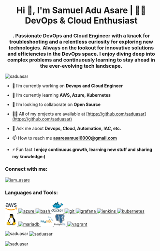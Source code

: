 <h1 align="center">Hi 👋, I'm Samuel Adu Asare | 👨‍💻 DevOps & Cloud Enthusiast </h1>
<h3 align="center">. Passionate DevOps and Cloud Engineer with a knack for troubleshooting and a relentless curiosity for exploring new technologies. Always on the lookout for innovative solutions and efficiencies in the DevOps space. I enjoy diving deep into complex problems and continuously learning to stay ahead in the ever-evolving tech landscape.</h3>

<p align="left"> <img src="https://komarev.com/ghpvc/?username=saduasar&label=Profile%20views&color=0e75b6&style=flat" alt="saduasar" /> </p>

- 🔭 I’m currently working on **Devops and Cloud Engineer**

- 🌱 I’m currently learning **AWS, Azure, Kubernetes**

- 👯 I’m looking to collaborate on **Open Source**

- 👨‍💻 All of my projects are available at [https://github.com/saduasar](https://github.com/saduasar)

- 💬 Ask me about **Devops, Cloud, Automation, IAC, etc.**

- 📫 How to reach me **asaresamuel6000@gmail.com**

- ⚡ Fun fact **I enjoy continuous growth, learning new stuff and sharing my knowledge:)**

<h3 align="left">Connect with me:</h3>
<p align="left">
<a href="https://instagram.com/iam_asare" target="blank"><img align="center" src="https://raw.githubusercontent.com/rahuldkjain/github-profile-readme-generator/master/src/images/icons/Social/instagram.svg" alt="iam_asare" height="30" width="40" /></a>
</p>

<h3 align="left">Languages and Tools:</h3>
<p align="left"> <a href="https://aws.amazon.com" target="_blank" rel="noreferrer"> <img src="https://raw.githubusercontent.com/devicons/devicon/master/icons/amazonwebservices/amazonwebservices-original-wordmark.svg" alt="aws" width="40" height="40"/> </a> <a href="https://azure.microsoft.com/en-in/" target="_blank" rel="noreferrer"> <img src="https://www.vectorlogo.zone/logos/microsoft_azure/microsoft_azure-icon.svg" alt="azure" width="40" height="40"/> </a> <a href="https://www.gnu.org/software/bash/" target="_blank" rel="noreferrer"> <img src="https://www.vectorlogo.zone/logos/gnu_bash/gnu_bash-icon.svg" alt="bash" width="40" height="40"/> </a> <a href="https://www.docker.com/" target="_blank" rel="noreferrer"> <img src="https://raw.githubusercontent.com/devicons/devicon/master/icons/docker/docker-original-wordmark.svg" alt="docker" width="40" height="40"/> </a> <a href="https://git-scm.com/" target="_blank" rel="noreferrer"> <img src="https://www.vectorlogo.zone/logos/git-scm/git-scm-icon.svg" alt="git" width="40" height="40"/> </a> <a href="https://grafana.com" target="_blank" rel="noreferrer"> <img src="https://www.vectorlogo.zone/logos/grafana/grafana-icon.svg" alt="grafana" width="40" height="40"/> </a> <a href="https://www.jenkins.io" target="_blank" rel="noreferrer"> <img src="https://www.vectorlogo.zone/logos/jenkins/jenkins-icon.svg" alt="jenkins" width="40" height="40"/> </a> <a href="https://kubernetes.io" target="_blank" rel="noreferrer"> <img src="https://www.vectorlogo.zone/logos/kubernetes/kubernetes-icon.svg" alt="kubernetes" width="40" height="40"/> </a> <a href="https://www.linux.org/" target="_blank" rel="noreferrer"> <img src="https://raw.githubusercontent.com/devicons/devicon/master/icons/linux/linux-original.svg" alt="linux" width="40" height="40"/> </a> <a href="https://mariadb.org/" target="_blank" rel="noreferrer"> <img src="https://www.vectorlogo.zone/logos/mariadb/mariadb-icon.svg" alt="mariadb" width="40" height="40"/> </a> <a href="https://www.mysql.com/" target="_blank" rel="noreferrer"> <img src="https://raw.githubusercontent.com/devicons/devicon/master/icons/mysql/mysql-original-wordmark.svg" alt="mysql" width="40" height="40"/> </a> <a href="https://www.postgresql.org" target="_blank" rel="noreferrer"> <img src="https://raw.githubusercontent.com/devicons/devicon/master/icons/postgresql/postgresql-original-wordmark.svg" alt="postgresql" width="40" height="40"/> </a> <a href="https://www.vagrantup.com/" target="_blank" rel="noreferrer"> <img src="https://www.vectorlogo.zone/logos/vagrantup/vagrantup-icon.svg" alt="vagrant" width="40" height="40"/> </a> </p>

<p><img align="left" src="https://github-readme-stats.vercel.app/api/top-langs?username=saduasar&show_icons=true&locale=en&layout=compact" alt="saduasar" /></p>

<p>&nbsp;<img align="center" src="https://github-readme-stats.vercel.app/api?username=saduasar&show_icons=true&locale=en" alt="saduasar" /></p>

<p><img align="center" src="https://github-readme-streak-stats.herokuapp.com/?user=saduasar&" alt="saduasar" /></p>
